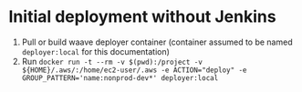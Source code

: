 # Initial deployment without Jenkins

1. Pull or build waave deployer container (container assumed to be named `deployer:local` for this documentation)
2. Run `docker run -t --rm -v $(pwd):/project -v ${HOME}/.aws/:/home/ec2-user/.aws -e ACTION="deploy" -e GROUP_PATTERN='name:nonprod-dev*' deployer:local` 
